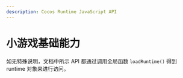 ```yaml
---
description: Cocos Runtime JavaScript API
---
```


# 小游戏基础能力

如无特殊说明，文档中所示 API 都通过调用全局函数 `loadRuntime()` 得到 runtime 对象来进行访问。

